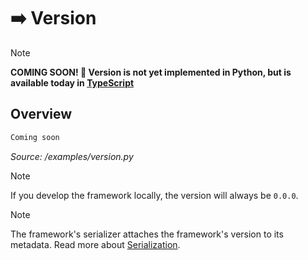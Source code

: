# ➡️ Version

> [!NOTE]  
> **COMING SOON! 🚀 Version is not yet implemented in Python, but is available today in [TypeScript](/typescript/docs/version.md)**

## Overview

```txt
Coming soon
```

_Source: /examples/version.py_

> [!NOTE]
>
> If you develop the framework locally, the version will always be `0.0.0`.

> [!NOTE]
>
> The framework's serializer attaches the framework's version to its metadata. Read more about [Serialization](./serialization.md).
